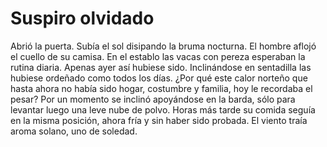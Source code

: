 # Suspiro olvidado

Abrió la puerta. Subía el sol disipando la bruma nocturna. El hombre aflojó el
cuello de su camisa. En el establo las vacas con pereza esperaban la rutina
diaria. Apenas ayer así hubiese sido. Inclinándose en sentadilla las hubiese
ordeñado como todos los días. ¿Por qué este calor norteño que hasta ahora no
había sido hogar, costumbre y familia, hoy le recordaba el pesar? Por un
momento se inclinó apoyándose en la barda, sólo para levantar luego una leve
nube de polvo. Horas más tarde su comida seguía en la misma posición, ahora
fría y sin haber sido probada. El viento traía aroma solano, uno de soledad. 

